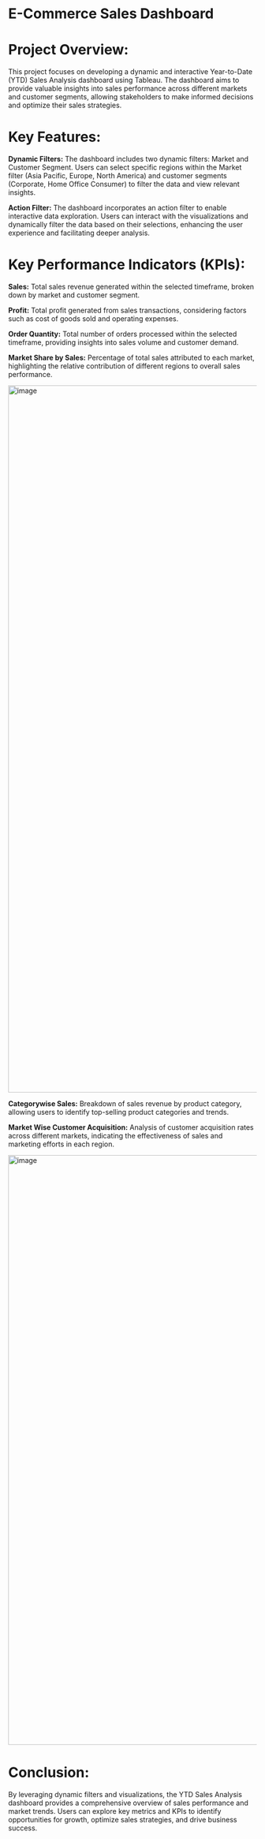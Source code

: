 # **E-Commerce Sales Dashboard**

# **Project Overview:**
This project focuses on developing a dynamic and interactive Year-to-Date (YTD) Sales Analysis dashboard using Tableau. The dashboard aims to provide valuable insights into sales performance across different markets and customer segments, allowing stakeholders to make informed decisions and optimize their sales strategies.

# **Key Features:**

**Dynamic Filters:**
The dashboard includes two dynamic filters: Market and Customer Segment. Users can select specific regions within the Market filter (Asia Pacific, Europe, North America) and customer segments (Corporate, Home Office Consumer) to filter the data and view relevant insights.

**Action Filter:**
The dashboard incorporates an action filter to enable interactive data exploration. Users can interact with the visualizations and dynamically filter the data based on their selections, enhancing the user experience and facilitating deeper analysis.

# **Key Performance Indicators (KPIs):**

**Sales:** Total sales revenue generated within the selected timeframe, broken down by market and customer segment.

**Profit:** Total profit generated from sales transactions, considering factors such as cost of goods sold and operating expenses.

**Order Quantity:** Total number of orders processed within the selected timeframe, providing insights into sales volume and customer demand.

**Market Share by Sales:** Percentage of total sales attributed to each market, highlighting the relative contribution of different regions to overall sales performance.

<img width="1434" alt="image" src="https://github.com/Akshatv4/Tableau/assets/158783797/3adda727-ee32-4cc0-a904-798accd4ee14">


**Categorywise Sales:** Breakdown of sales revenue by product category, allowing users to identify top-selling product categories and trends.

**Market Wise Customer Acquisition:** Analysis of customer acquisition rates across different markets, indicating the effectiveness of sales and marketing efforts in each region.



<img width="1196" alt="image" src="https://github.com/Akshatv4/Tableau/assets/158783797/cb23dbec-da6b-4abb-9cdf-261b14545e95">


# **Conclusion:**

By leveraging dynamic filters and visualizations, the YTD Sales Analysis dashboard provides a comprehensive overview of sales performance and market trends. Users can explore key metrics and KPIs to identify opportunities for growth, optimize sales strategies, and drive business success.
